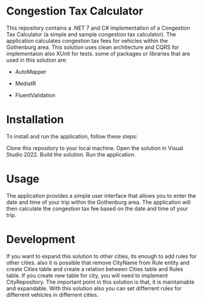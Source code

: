 # Congestion Tax Calculator
This repository contains a .NET 7 and C# implementation of a Congestion Tax Calculator (a simple and sample congestion tax calculator). The application calculates congestion tax fees for vehicles within the Gothenburg area. This solution uses clean architecture and CQRS for implementaion also XUnit for tests. some of packages or libraries that are used in this solution are:
- AutoMapper
* MediatR
+ FluentValidation

# Installation
To install and run the application, follow these steps:

Clone this repository to your local machine.
Open the solution in Visual Studio 2022.
Build the solution.
Run the application.

# Usage
The application provides a simple user interface that allows you to enter the date and time of your trip within the Gothenburg area. The application will then calculate the congestion tax fee based on the date and time of your trip.

# Development
If you want to expand this solution to other cities, its enough to add rules for other cities. also it is possible that remove CityName from Rule entity and create Cities table and create a relation between Cities table and Rules table.
If you create new table for city, you will need to implement CityRepository. The important point in this solution is that, it is maintainable and expandable. With this solution also you can set differrent rules for differrent vehicles in differrent cities.
